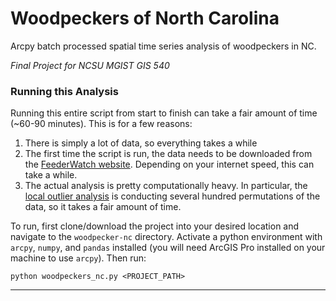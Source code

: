 # Woodpeckers of North Carolina
Arcpy batch processed spatial time series analysis of woodpeckers in NC.

*Final Project for NCSU MGIST GIS 540*

### Running this Analysis
Running this entire script from start to finish can take a fair amount of time (~60-90 minutes). This is for a few reasons:

1. There is simply a lot of data, so everything takes a while
2. The first time the script is run, the data needs to be downloaded from the 
   [FeederWatch website](https://feederwatch.org/explore/raw-dataset-requests/). 
   Depending on your internet speed, this can take a while.
3. The actual analysis is pretty computationally heavy. In particular, the 
   [local outlier analysis](https://pro.arcgis.com/en/pro-app/latest/tool-reference/space-time-pattern-mining/localoutlieranalysis.htm) is conducting several hundred permutations of the data, so it takes a fair amount of time.

To run, first clone/download the project into your desired location and navigate to
the `woodpecker-nc` directory. Activate a python environment with `arcpy`, `numpy`, and `pandas` installed (you will need ArcGIS Pro installed on your machine to use `arcpy`). Then run:

```
python woodpeckers_nc.py <PROJECT_PATH>
```

<hr>